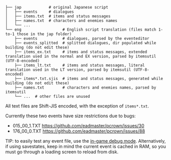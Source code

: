 

```
├── jap            # original Japanese script
│   ├── events     # dialogues
│   ├── items.txt  # items and status messages
│   ├── names.txt  # characters and enemies names
│   └── ...
└── eng                  # English script translation (files match 1-to-1 those in the jap folder)
    ├── events           # dialogues, parsed by the eventeditor
    ├── events_splitted  # splitted dialogues, dir populated while building (do not edit these)
    ├── items_ex.txt     # items and status messages, extended translation used in the normal and EX version, parsed by itemsutil (UTF-8-encoded)
    ├── items_lt.txt     # items and status messages, literal translation used in the LT version, parsed by itemsutil (UTF-8-encoded)
    ├── items*.txt.sjis  # items and status messages, generated while building (do not edit these)
    ├── names.txt        # characters and enemies names, parsed by itemsutil
    └── ...  # other files are unused
```

All text files are Shift-JIS encoded, with the exception of `items*.txt`.

Currently these two events have size restrictions due to bugs:
 
 - 015_00_1.TXT  https://github.com/eadmaster/pcrown/issues/30
 - 176_00_0.TXT  https://github.com/eadmaster/pcrown/issues/88

TIP: to easily test any event file, use the [in-game debug mode](https://github.com/eadmaster/pcrown/wiki/Extras#cheats).
Alternatively, if using savestates, keep in mind the current event is cached in RAM, so you must go through a loading screen to reload from disk.
